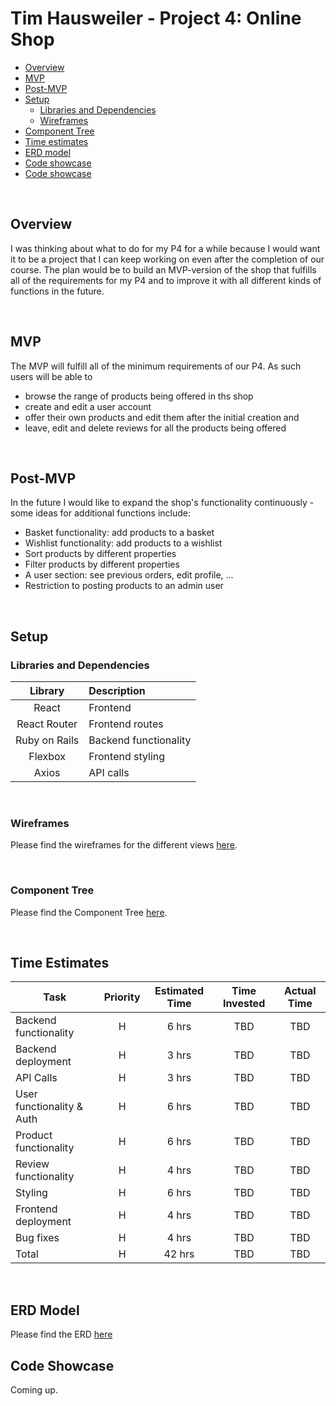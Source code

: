 # Tim Hausweiler - Project 4: Online Shop

- [Overview](#overview)
- [MVP](#mvp)
- [Post-MVP](#post-mvp)
- [Setup](#technical-setup)
  - [Libraries and Dependencies](libraries-and-dependencies)
  - [Wireframes](#wireframes)
- [Component Tree](#component-tree)
- [Time estimates](#time-estimates)
- [ERD model](#erd-model)
- [Code showcase](#code-showcase)
- [Code showcase](#code-showcase)

<br>

## Overview

I was thinking about what to do for my P4 for a while because I would want it to be a project that I can keep working on even after the completion of our course. The plan would be to build an MVP-version of the shop that fulfills all of the requirements for my P4 and to improve it with all different kinds of functions in the future.

<br>

## MVP

The MVP will fulfill all of the minimum requirements of our P4. As such users will be able to

- browse the range of products being offered in ths shop
- create and edit a user account
- offer their own products and edit them after the initial creation and
- leave, edit and delete reviews for all the products being offered

<br>

## Post-MVP

In the future I would like to expand the shop's functionality continuously - some ideas for additional functions include:

- Basket functionality: add products to a basket
- Wishlist functionality: add products to a wishlist
- Sort products by different properties
- Filter products by different properties
- A user section: see previous orders, edit profile, ...
- Restriction to posting products to an admin user

<br>

## Setup

### Libraries and Dependencies

|    Library    | Description           |
| :-----------: | :-------------------- |
|     React     | Frontend              |
| React Router  | Frontend routes       |
| Ruby on Rails | Backend functionality |
|    Flexbox    | Frontend styling      |
|     Axios     | API calls             |

<br>

### Wireframes

Please find the wireframes for the different views [here](https://docs.google.com/presentation/d/1AOT1QSE50i93WtLJ4hEP-0BHqaYKHXdDc5tmuaDgWc8/edit#slide=id.p).

<br>

### Component Tree

Please find the Component Tree [here](https://docs.google.com/presentation/d/1AOT1QSE50i93WtLJ4hEP-0BHqaYKHXdDc5tmuaDgWc8/edit#slide=id.g11707c61e37_0_0).

<br>

## Time Estimates

| Task                      | Priority | Estimated Time | Time Invested | Actual Time |
| ------------------------- | :------: | :------------: | :-----------: | :---------: |
| Backend functionality     |    H     |     6 hrs      |      TBD      |     TBD     |
| Backend deployment        |    H     |     3 hrs      |      TBD      |     TBD     |
| API Calls                 |    H     |     3 hrs      |      TBD      |     TBD     |
| User functionality & Auth |    H     |     6 hrs      |      TBD      |     TBD     |
| Product functionality     |    H     |     6 hrs      |      TBD      |     TBD     |
| Review functionality      |    H     |     4 hrs      |      TBD      |     TBD     |
| Styling                   |    H     |     6 hrs      |      TBD      |     TBD     |
| Frontend deployment       |    H     |     4 hrs      |      TBD      |     TBD     |
| Bug fixes                 |    H     |     4 hrs      |      TBD      |     TBD     |
| Total                     |    H     |     42 hrs     |      TBD      |     TBD     |

<br>

## ERD Model

Please find the ERD [here](https://docs.google.com/presentation/d/1AOT1QSE50i93WtLJ4hEP-0BHqaYKHXdDc5tmuaDgWc8/edit#slide=id.g11707c61e37_0_64)
<br>

## Code Showcase

Coming up.
<br>

